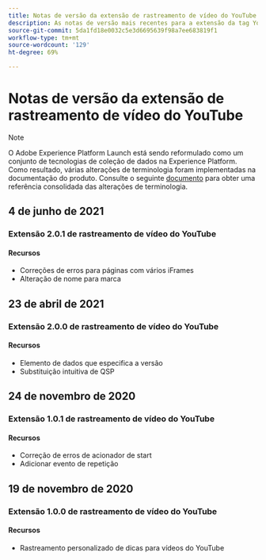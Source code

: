 ```yaml
---
title: Notas de versão da extensão de rastreamento de vídeo do YouTube
description: As notas de versão mais recentes para a extensão da tag YouTube Video Tracking no Adobe Experience Platform.
source-git-commit: 5da1fd18e0032c5e3d6695639f98a7ee683819f1
workflow-type: tm+mt
source-wordcount: '129'
ht-degree: 69%

---
```


# Notas de versão da extensão de rastreamento de vídeo do YouTube

>[!NOTE]
>
>O Adobe Experience Platform Launch está sendo reformulado como um conjunto de tecnologias de coleção de dados na Experience Platform. Como resultado, várias alterações de terminologia foram implementadas na documentação do produto. Consulte o seguinte [documento](../../../term-updates.md) para obter uma referência consolidada das alterações de terminologia.

## 4 de junho de 2021

### Extensão 2.0.1 de rastreamento de vídeo do YouTube

#### Recursos

* Correções de erros para páginas com vários iFrames
* Alteração de nome para marca

## 23 de abril de 2021

### Extensão 2.0.0 de rastreamento de vídeo do YouTube

#### Recursos

* Elemento de dados que especifica a versão
* Substituição intuitiva de QSP

## 24 de novembro de 2020

### Extensão 1.0.1 de rastreamento de vídeo do YouTube

#### Recursos

* Correção de erros de acionador de start
* Adicionar evento de repetição

## 19 de novembro de 2020

### Extensão 1.0.0 de rastreamento de vídeo do YouTube

#### Recursos

* Rastreamento personalizado de dicas para vídeos do YouTube
